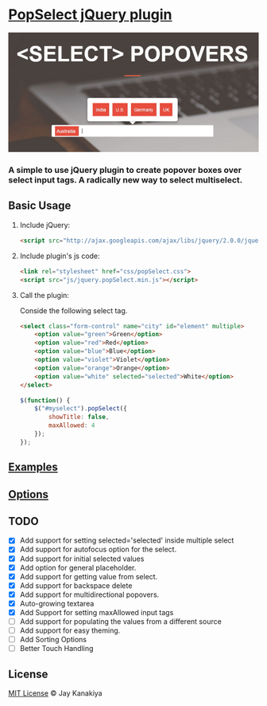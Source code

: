 # [PopSelect jQuery  plugin](http://jquer.in/popSelect/)

![select popovers](img/popSelect.jpg)

### A simple to use jQuery plugin to create popover boxes over select input tags. A radically new way to select multiselect.

## Basic Usage

1. Include jQuery:

	```html
	<script src="http://ajax.googleapis.com/ajax/libs/jquery/2.0.0/jquery.min.js"></script>
	```

2. Include plugin's js code:

	```html
	<link rel="stylesheet" href="css/popSelect.css">
	<script src="js/jquery.popSelect.min.js"></script>
	```

3. Call the plugin:

	Conside the following select tag.

	```html
	<select class="form-control" name="city" id="element" multiple>
		<option value="green">Green</option>
		<option value="red">Red</option>
		<option value="blue">Blue</option>
		<option value="violet">Violet</option>
		<option value="orange">Orange</option>
		<option value="white" selected="selected">White</option>
	</select>
	```

	```javascript
	$(function() {
		$("#myselect").popSelect({
			showTitle: false,
			maxAllowed: 4
		});
	});
	```

## [Examples](http://jquer.in/popSelect/ "popSelect jQuery plugin")

## [Options](http://jquer.in/popSelect/ "popSelect jQuery plugin")

## TODO

- [x] Add support for setting selected='selected' inside multiple select
- [x] Add support for autofocus option for the select.
- [x] Add support for initial selected values
- [x] Add option for general placeholder.
- [x] Add support for getting value from select.
- [x] Add support for backspace delete
- [x] Add support for multidirectional popovers.
- [x] Auto-growing textarea
- [x] Add Support for setting maxAllowed input tags
- [ ] Add support for populating the values from a different source
- [ ] Add support for easy theming.
- [ ] Add Sorting Options
- [ ] Better Touch Handling

## License

[MIT License](http://mit-license.org/) © Jay Kanakiya
